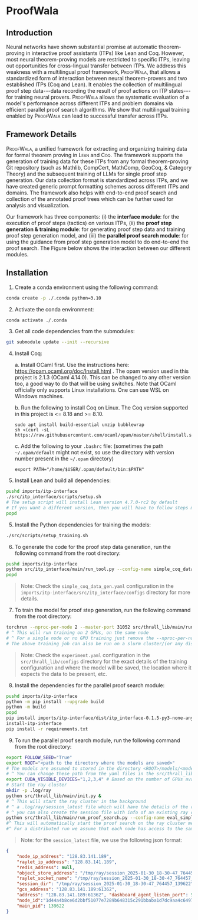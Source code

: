 # ProofWala

## Introduction
Neural networks have shown substantial promise at automatic theorem-proving in interactive proof assistants (ITPs) like Lean and Coq. However, most neural theorem-proving models are restricted to specific ITPs, leaving out opportunities for cross-lingual transfer between ITPs. We address this weakness with a multilingual proof framework, <span style="font-variant:small-caps;">ProofWala</span>, that allows a standardized form of interaction between neural theorem-provers and two established ITPs (Coq and Lean). It enables the collection of multilingual proof step data---data recording the result of proof actions on ITP states---for training neural provers. 
 <span style="font-variant:small-caps;">ProofWala</span> allows the systematic evaluation of a model's performance across different ITPs and problem domains via efficient parallel proof search algorithms. We show that multilingual training enabled by <span style="font-variant:small-caps;">ProofWala</span> can lead to successful transfer across ITPs. 

 ## Framework Details
 <span style="font-variant:small-caps;">ProofWala</span>, a unified framework for extracting and organizing training data for formal theorem proving in <span style="font-variant:small-caps;">Lean</span> and <span style="font-variant:small-caps;">Coq</span>. The framework supports the generation of training data for these ITPs from any formal theorem-proving Git repository (such as Mathlib, CompCert, MathComp, GeoCoq, & Category Theory) and the subsequent training of LLMs for single proof step generation. Our data collection format is standardized across ITPs, and we have created generic prompt formatting schemes across different ITPs and domains. The framework also helps with end-to-end proof search and collection of the annotated proof trees which can be further used for analysis and visualization.

 Our framework has three components: 
(i) the **interface module**: for the execution of proof steps (tactics) on various ITPs, (ii) the **proof step generation & training module**: for generating proof step data and training proof step generation model, and (iii) the **parallel proof search module**: for using the guidance from proof step generation model to do end-to-end the proof search. The Figure below shows the interaction between our different modules.

## Installation
1. Create a conda environment using the following command:
```bash
conda create -p ./.conda python=3.10
```
2. Activate the conda environment:
```bash
conda activate ./.conda
```
3. Get all code dependencies from the submodules:
```bash
git submodule update --init --recursive
```
4. Install Coq:

    a. Install OCaml first. Use the instructions here: https://opam.ocaml.org/doc/Install.html . The opam version used in this project is 2.1.3 (OCaml 4.14.0). This can be changed to any other version too, a good way to do that will be using switches. Note that OCaml officially only supports Linux installations. One can use WSL on Windows machines.

    b. Run the following to install Coq on Linux. The Coq version supported in this project is <= 8.18 and >= 8.10. 
    ```
    sudo apt install build-essential unzip bubblewrap
    sh <(curl -sL https://raw.githubusercontent.com/ocaml/opam/master/shell/install.sh)
    ```

    c. Add the following to your `.bashrc` file: (sometimes the path `~/.opam/default` might not exist, so use the directory with version number present in the `~/.opam` directory)
    ```
    export PATH="/home/$USER/.opam/default/bin:$PATH"
    ```

4. Install Lean and build all dependencies:
```bash
pushd imports/itp-interface
./src/itp_interface/scripts/setup.sh
# The setup script will install Lean version 4.7.0-rc2 by default
# If you want a different version, then you will have to follow steps mentioned in installing differnt Lean Version section
popd
```

5. Install the Python dependencies for training the models:
```bash
./src/scripts/setup_training.sh
```

6. To generate the code for the proof step data generation, run the following command from the root directory:
```bash
pushd imports/itp-interface
python src/itp_interface/main/run_tool.py --config-name simple_coq_data_gen
popd
```
>Note: Check the `simple_coq_data_gen.yaml` configuration in the `imports/itp-interface/src/itp_interface/configs` directory for more details.

7. To train the model for proof step generation, run the following command from the root directory:
```bash
torchrun --nproc-per-node 2 --master-port 31052 src/thrall_lib/main/run.py --config-name experiment
# ^ This will run training on 2 GPUs, on the same node
# ^ For a single node or no GPU training just remove the --nproc-per-node 2 and --master-port 31052 and torchrun
# The above training job can also be run on a slurm cluster/(or any distributed cluster), for that refer the per_node_job.sh and tacc_slurm.sh script in the root directory
```
>Note: Check the `experiment.yaml` configuration in the `src/thrall_lib/configs` directory for the exact details of the training configuration and where the model will be saved, the location where it expects the data to be present, etc.

8. Install the dependencies for the parallel proof search module:
```bash
pushd imports/itp-interface
python -m pip install --upgrade build
python -m build
popd
pip install imports/itp-interface/dist/itp_interface-0.1.5-py3-none-any.whl --force-reinstall
install-itp-interface
pip install -r requirements.txt
```

9. To run the parallel proof search module, run the following command from the root directory:
```bash
export FOLLOW_SEED="True"
export ROOT="<path to the directory where the models are saved>"
# The models are assumed to stored in the directory <ROOT>/models/<model_name>
# ^ You can change these path from the yaml files in the src/thrall_lib/configs directory
export CUDA_VISIBLE_DEVICES="1,2,3,4" # Based on the number of GPUs available
# Start the ray cluster
mkdir -p .log/ray
python src/thrall_lib/main/init.py &
# ^ This will start the ray cluster in the background
# ^ a .log/ray/session_latest file which will have the details of the ray cluster
# ^ you can also create the session file with info of an existing ray cluster without starting a new one
python src/thrall_lib/main/run_proof_search.py --config-name eval_simple_lean_test_multilingual
#^ This will automatically start the proof search on the ray cluster mentioned in the session_latest file
#^ For a distributed run we assume that each node has access to the same data, models, essentially the same file system (NFS, SMB, etc)
```
>Note: for the `session_latest` file, we use the following json format:
```json
{
    "node_ip_address": "128.83.141.189", 
    "raylet_ip_address": "128.83.141.189", 
    "redis_address": null, 
    "object_store_address": "/tmp/ray/session_2025-01-30_18-30-47_764457_139622/sockets/plasma_store", 
    "raylet_socket_name": "/tmp/ray/session_2025-01-30_18-30-47_764457_139622/sockets/raylet", "webui_url": "127.0.0.1:8265", 
    "session_dir": "/tmp/ray/session_2025-01-30_18-30-47_764457_139622", "metrics_export_port": 64063, 
    "gcs_address": "128.83.141.189:61362", 
    "address": "128.83.141.189:61362", "dashboard_agent_listen_port": 52365, 
    "node_id":"1d44a4b8ce6d2bbf51077e7289b648315c291bbaba1d7dc9aa4c6497", 
    "main_pid": 139622
}
```